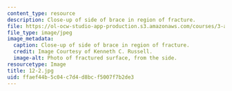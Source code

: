 ```yaml
---
content_type: resource
description: Close-up of side of brace in region of fracture.
file: https://ol-ocw-studio-app-production.s3.amazonaws.com/courses/3-a27-case-studies-in-forensic-metallurgy-fall-2007/ffaef44b5c04c7d4d8bcf5007f7b2de3_12-2.jpg
file_type: image/jpeg
image_metadata:
  caption: Close-up of side of brace in region of fracture.
  credit: Image Courtesy of Kenneth C. Russell.
  image-alt: Photo of fractured surface, from the side.
resourcetype: Image
title: 12-2.jpg
uid: ffaef44b-5c04-c7d4-d8bc-f5007f7b2de3
---
```

